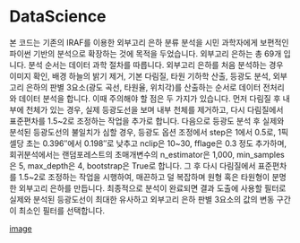 # DataScience
본 코드는 기존의 IRAF를 이용한 외부고리 은하 분류 분석을 시민 과학자에게 보편적인 파이썬 기반의 분석으로 확장하는 것에 목적을 두었습니다.
외부고리 은하는 총 69개 입니다.
분석 순서는 데이터 과학 절차를 따릅니다.
외부고리 은하를 처음 분석하는 경우 이미지 확인, 배경 하늘의 밝기 제거, 기본 다림질, 타원 기하학 산출, 등광도 분석, 외부고리 은하의 판별 3요소(광도 곡선, 타원율, 위치각)를 산출하는 순서로 데이터 전처리와 데이터 분석을 합니다. 
이때 주의해야 할 점은 두 가지가 있습니다.
먼저 다림질 후 내부에 천체가 있는 경우, 실제 등광도선을 보며 내부 천체를 제거하고, 다시 다림질에서 표준편차를 1.5~2로 조정하는 작업을 추가로 합니다. 
다음으로 등광도 분석 후 실제와 분석된 등광도선의 불일치가 심할 경우, 등광도 옵션 조정에서 step은 1에서 0.5로, 1픽셀당 초는 0.396″에서 0.198″로 낮추고 nclip은 10~30, fflage은 0.3 정도 추가하며, 회귀분석에서는 랜덤포레스트의 초매개변수의 n_estimator은 1,000, min_samples은 5, max_depth은 4, bootstrap은 True로 합니다. 그 후 다시 다림질에서 표준편차를 1.5~2로 조정하는 작업을 시행하여, 매끈하고 덜 복잡하며 원형 혹은 타원형이 분명한 외부고리 은하를 만듭니다. 
최종적으로 분석이 완료되면 결과 도출에 사용할 필터로 실제와 분석된 등광도선이 최대한 유사하고 외부고리 은하 판별 3요소의 값의 변동 구간이 최소인 필터를 선택합니다.

[image](https://user-images.githubusercontent.com/113698152/192454330-ef3ed52d-4927-4951-a17a-fd7adee027a6.png)
